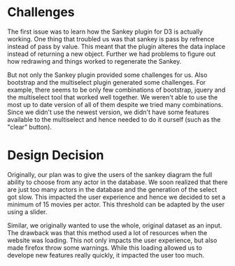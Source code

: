 # Challenges
The first issue was to learn how the Sankey plugin for D3 is actually working. 
One thing that troubled us was that sankey is pass by refrence instead of pass by value. This meant that the plugin alteres the data inplace instead of returning a new object. 
Further we had problems to figure out how redrawing and things worked to regenerate the Sankey.

But not only the Sankey plugin provided some challenges for us. Also bootstrap and the multiselect plugin generated some challenges. For example, there seems to be only few combinations of bootstrap, jquery and the multiselect tool that worked well together. We weren't able to use the most up to date version of all of them despite we tried many combinations. Since we didn't use the newest version, we didn't have some features available to the multiselect and hence needed to do it ourself (such as the "clear" button).

# Design Decision
Originally, our plan was to give the users of the sankey diagram the full ability to choose from any actor in the database. We soon realized that there are just too many actors in  the database and the generation of the select got slow. This impacted the user experience and hence we decided to set a minimum of 15 movies per actor. This threshold can be adapted by the user using a slider.

Similar, we originally wanted to use the whole, original dataset as an input. The drawback was that this method used a lot of resources when the website was loading. This not only impacts the user experience, but also made firefox throw some warnings. While this loading allowed us to develope new features really quickly, it impacted the user too much.